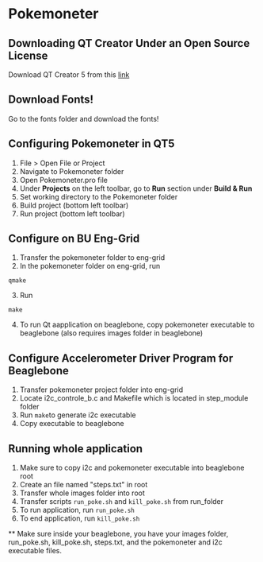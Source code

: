 # Pokemoneter

## Downloading QT Creator Under an Open Source License
Download QT Creator 5 from this [link](https://www.qt.io/download-qt-installer)

## Download Fonts!
Go to the fonts folder and download the fonts!

## Configuring Pokemoneter in QT5
1) File > Open File or Project
2) Navigate to Pokemoneter folder
3) Open Pokemoneter.pro file
4) Under **Projects** on the left toolbar, go to **Run** section under **Build & Run**
5) Set working directory to the Pokemoneter folder
6) Build project (bottom left toolbar)
7) Run project (bottom left toolbar)

## Configure on BU Eng-Grid
1) Transfer the pokemoneter folder to eng-grid 
2) In the pokemoneter folder on eng-grid, run 
```
qmake
```
3) Run
```
make
```
4) To run Qt aapplication on beaglebone, copy pokemoneter executable to beaglebone (also requires images folder in beaglebone)

## Configure Accelerometer Driver Program for Beaglebone
1) Transfer pokemoneter project folder into eng-grid
2) Locate i2c_controle_b.c and Makefile which is located in step_module folder
3) Run `` make ``to generate i2c executable
4) Copy executable to beaglebone

## Running whole application 
1) Make sure to copy i2c and pokemoneter executable into beaglebone root
2) Create an file named "steps.txt" in root
3) Transfer whole images folder into root 
4) Transfer scripts `` run_poke.sh `` and `` kill_poke.sh `` from run_folder
5) To run application, run `` run_poke.sh ``
6) To end application, run `` kill_poke.sh ``

** Make sure inside your beaglebone, you have your images folder, run_poke.sh, kill_poke.sh, steps.txt, and the pokemoneter and i2c executable files.  

